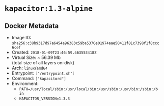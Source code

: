 # `kapacitor:1.3-alpine`

## Docker Metadata

- Image ID: `sha256:c38b9317d97a6454a96383c59ba5370e01974aae50411f81c7398f1f8ccc6cef`
- Created: `2018-01-09T23:46:59.463553418Z`
- Virtual Size: ~ 56.39 Mb  
  (total size of all layers on-disk)
- Arch: `linux`/`amd64`
- Entrypoint: `["/entrypoint.sh"]`
- Command: `["kapacitord"]`
- Environment:
  - `PATH=/usr/local/sbin:/usr/local/bin:/usr/sbin:/usr/bin:/sbin:/bin`
  - `KAPACITOR_VERSION=1.3.3`

